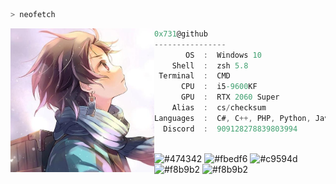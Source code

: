 ```zsh
> neofetch
```

<img align="left" src="https://raw.githubusercontent.com/0x731/0x731/main/logo.png" alt="logo.png" width="230" /> 

```csharp
0x731@github
----------------
       OS  :  Windows 10
    Shell  :  zsh 5.8
 Terminal  :  CMD
      CPU  :  i5-9600KF
      GPU  :  RTX 2060 Super
    Alias  :  cs/checksum
Languages  :  C#, C++, PHP, Python, JavaScript
  Discord  :  909128278839803994
```

<p align="left">
  &nbsp; &nbsp; &nbsp; &nbsp; &nbsp;&nbsp; &nbsp; &nbsp; &nbsp; &nbsp;&nbsp; &nbsp; &nbsp; &nbsp; &nbsp; &nbsp; &nbsp; &nbsp; &nbsp; &nbsp; &nbsp;&nbsp; &nbsp; &nbsp; &nbsp; &nbsp;&nbsp; &nbsp; &nbsp; &nbsp; &nbsp;
  <img alt="#474342" src="https://via.placeholder.com/15/ADBAC7/000000?text=+" width="25" height="20" />
  <img alt="#fbedf6" src="https://via.placeholder.com/15/6CB6FF/000000?text=+" width="25" height="20" />
  <img alt="#c9594d" src="https://via.placeholder.com/15/F47067/000000?text=+" width="25" height="20" />
  <img alt="#f8b9b2" src="https://via.placeholder.com/15/DCBDFB/000000?text=+" width="25" height="20" />
  <img alt="#f8b9b2" src="https://via.placeholder.com/15/57ab5a/000000?text=+" width="25" height="20" />
</p>
